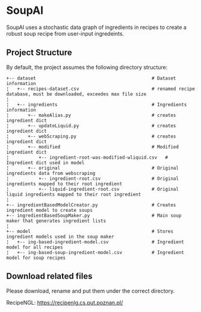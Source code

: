 # SoupAI
SoupAI uses a stochastic data graph of ingredients in recipes to create a robust soup recipe from user-input ingredeints.


## Project Structure
By default, the project assumes the following directory structure:
 
    +-- dataset                                           # Dataset information
    ¦   +-- recipes-dataset.csv                           # renamed recipe database, must be downloaded, exceedes max file size
    ¦   
    ¦   +-- ingredients                                   # Ingredients information
    ¦       +-- makeAlias.py                              # creates ingredient dict
    ¦       +-- updateLiquid.py                           # creates ingredient dict
    ¦       +-- webScraping.py                            # creates ingredient dict
    ¦       +-- modified                                  # Modified ingredient dict
    ¦           +-- ingredient-root-was-modified-wliquid.csv   # Ingredient dict used in model
    ¦       +-- original                                  # Original ingredients data from webscraping
    ¦           +-- ingredient-root.csv                   # Original ingredients mapped to their root ingredient
    ¦           +-- liquid-ingredient-root.csv            # Original liquid ingredients mapped to their root ingredient 
    ¦   
    +-- ingredientBasedModelCreator.py                    # Creates ingredient model to create soups
    +-- ingredientBasedSoupMaker.py                       # Main soup maker that generates ingredient lists
    ¦   
    +-- model                                             # Stores ingredient models used in the soup maker                            
    ¦   +-- ing-based-ingredient-model.csv                # Ingredient model for all recipes 
    ¦   +-- ing-based-soup-ingredient-model.csv           # Ingredient model for soup recipes

## Download related files
Please download, rename and put them under the correct directory. 

RecipeNGL: https://recipenlg.cs.put.poznan.pl/
